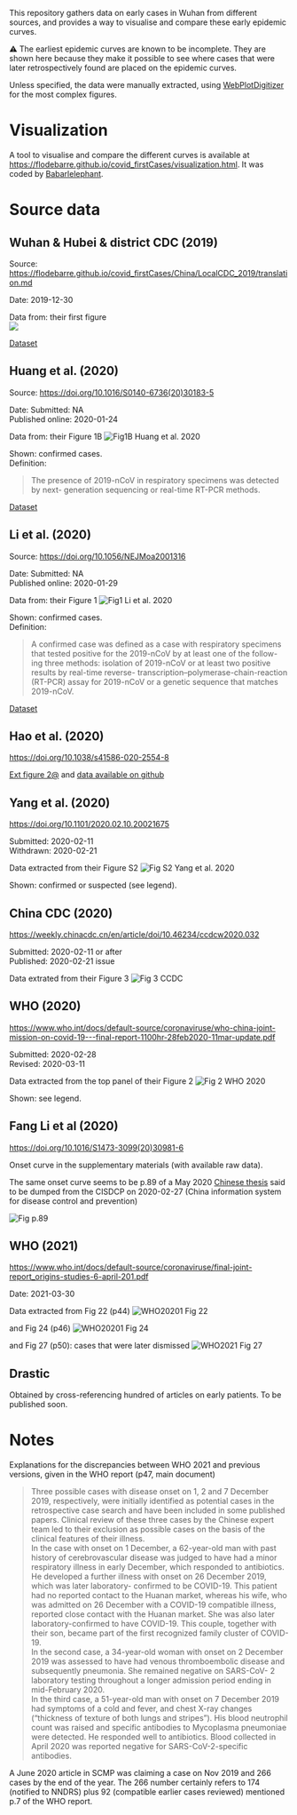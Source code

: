 This repository gathers data on early cases in Wuhan from different sources, and provides a way to visualise and compare these early epidemic curves. 

⚠️ The earliest epidemic curves are known to be incomplete. They are shown here because they make it possible to see where cases that were later retrospectively found are placed on the epidemic curves.  

Unless specified, the data were manually extracted, using [WebPlotDigitizer](https://apps.automeris.io/wpd/) for the most complex figures. 


# Visualization

A tool to visualise and compare the different curves is available at <https://flodebarre.github.io/covid_firstCases/visualization.html>. It was coded by [Babarlelephant](https://github.com/babarlelephant).  


# Source data

## Wuhan & Hubei & district CDC (2019)

Source: <https://flodebarre.github.io/covid_firstCases/China/LocalCDC_2019/translation.md>

Date: 2019-12-30  

Data from: their first figure  
![](China/LocalCDC_2019/figure.png)

[Dataset](https://github.com/flodebarre/covid_firstCases/blob/main/China/LocalCDC_2019/data_LocalCDC_2019.csv)


## Huang et al. (2020)

Source: <https://doi.org/10.1016/S0140-6736(20)30183-5>

Date:  Submitted: NA    
       Published online: 2020-01-24  

Data from: their Figure 1B 
![Fig1B Huang et al. 2020](China/Huang-etal_2020/Screenshot_Huang.png)

Shown: confirmed cases.  
Definition:  
> The presence of 2019-nCoV in respiratory specimens was detected by next- generation sequencing or real-time RT-PCR methods.

[Dataset](https://github.com/flodebarre/covid_firstCases/blob/main/China/Huang-etal_2020/data_Huang2020.csv)


## Li et al. (2020)

Source: <https://doi.org/10.1056/NEJMoa2001316>

Date:  Submitted: NA   
       Published online: 2020-01-29  

Data from: their Figure 1
![Fig1 Li et al. 2020](China/Li-etal_2020/Screenshot_Li.png)

Shown: confirmed cases.  
Definition:  
> A confirmed case was defined as a case with respiratory specimens that tested positive for the 2019-nCoV by at least one of the follow- ing three methods: isolation of 2019-nCoV or at least two positive results by real-time reverse- transcription–polymerase-chain-reaction (RT-PCR) assay for 2019-nCoV or a genetic sequence that matches 2019-nCoV.

[Dataset](https://github.com/flodebarre/covid_firstCases/blob/main/China/Li-etal_2020/data_Li2020.csv)

## Hao et al. (2020)

<https://doi.org/10.1038/s41586-020-2554-8>

[Ext figure 2@](https://www.nature.com/articles/s41586-020-2554-8/figures/5) and [data available on github](https://github.com/chaolongwang/SAPHIRE/blob/master/data/Covid19CasesWH.csv)

## Yang et al. (2020)

<https://doi.org/10.1101/2020.02.10.20021675>

Submitted: 2020-02-11   
Withdrawn: 2020-02-21  

Data extracted from their Figure S2
![Fig S2 Yang et al. 2020](China/Yang-etal_2020/FigS2.png)

Shown: confirmed or suspected (see legend).

## China CDC (2020)

<https://weekly.chinacdc.cn/en/article/doi/10.46234/ccdcw2020.032>

Submitted: 2020-02-11 or after  
Published: 2020-02-21 issue

Data extrated from their Figure 3
![Fig 3 CCDC](China/CCDC_2020/CCDC2020_fullFig3.jpg)


## WHO (2020)

<https://www.who.int/docs/default-source/coronaviruse/who-china-joint-mission-on-covid-19---final-report-1100hr-28feb2020-11mar-update.pdf>

Submitted: 2020-02-28  
Revised: 2020-03-11  

Data extracted from the top panel of their Figure 2
![Fig 2 WHO 2020](China/WHO_2020/Screenshot_WHO2020_withLegend.png)

Shown: see legend.

## Fang Li et al (2020)

<https://doi.org/10.1016/S1473-3099(20)30981-6>

Onset curve in the supplementary materials (with available raw data).

The same onset curve seems to be p.89 of a May 2020 [Chinese thesis](https://www.doc88.com/p-19629219677484.html) said to be dumped from the CISDCP on 2020-02-27 (China information system for disease control and prevention)

![Fig p.89](China/FangLi-etal_2021/img.png)

## WHO (2021)

<https://www.who.int/docs/default-source/coronaviruse/final-joint-report_origins-studies-6-april-201.pdf>

Date: 2021-03-30

Data extracted from Fig 22 (p44)
![WHO20201 Fig 22](China/WHO_2021/Screenshot_WHO2021_fig22.png)

and Fig 24 (p46)
![WHO20201 Fig 24](China/WHO_2021/Screenshot_WHO2021_fig24.png)

and Fig 27 (p50): cases that were later dismissed
![WHO2021 Fig 27](China/WHO_2021/Screenshot_WHO2021_fig27.png)


## Drastic

Obtained by cross-referencing hundred of articles on early patients. To be published soon.

# Notes

Explanations for the discrepancies between WHO 2021 and previous versions, given in the WHO report (p47, main document)

> Three possible cases with disease onset on 1, 2 and 7 December 2019, respectively, were initially identified as potential cases in the retrospective case search and have been included in some published papers. Clinical review of these three cases by the Chinese expert team led to their exclusion as possible cases on the basis of the clinical features of their illness.  
> In the case with onset on 1 December, a 62-year-old man with past history of cerebrovascular disease was judged to have had a minor respiratory illness in early December, which responded to antibiotics. He developed a further illness with onset on 26 December 2019, which was later laboratory- confirmed to be COVID-19. This patient had no reported contact to the Huanan market, whereas his wife, who was admitted on 26 December with a COVID-19 compatible illness, reported close contact with the Huanan market. She was also later laboratory-confirmed to have COVID-19. This couple, together with their son, became part of the first recognized family cluster of COVID-19.  
> In the second case, a 34-year-old woman with onset on 2 December 2019 was assessed to have had venous thromboembolic disease and subsequently pneumonia. She remained negative on SARS-CoV- 2 laboratory testing throughout a longer admission period ending in mid-February 2020.  
> In the third case, a 51-year-old man with onset on 7 December 2019 had symptoms of a cold and fever, and chest X-ray changes (“thickness of texture of both lungs and stripes”). His blood neutrophil count was raised and specific antibodies to Mycoplasma pneumoniae were detected. He responded well to antibiotics. Blood collected in April 2020 was reported negative for SARS-CoV-2-specific
antibodies.

A June 2020 article in SCMP was claiming a case on Nov 2019 and 266 cases by the end of the year. The 266 number certainly refers to 174 (notified to NNDRS) plus 92 (compatible earlier cases reviewed) mentioned p.7 of the WHO report.
